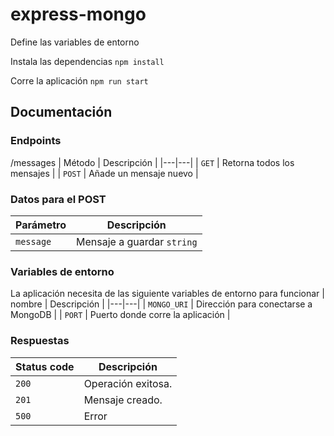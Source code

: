 # express-mongo

Define las variables de entorno

Instala las dependencias
`npm install`

Corre la aplicación
`npm run start`

## Documentación

### Endpoints
/messages
| Método | Descripción |
|---|---|
| `GET` | Retorna todos los mensajes |
| `POST` | Añade un mensaje nuevo |

### Datos para el POST
| Parámetro | Descripción |
|---|---|
| `message` | Mensaje a guardar `string` |

### Variables de entorno
La aplicación necesita de las siguiente variables de entorno para funcionar
| nombre | Descripción |
|---|---|
| `MONGO_URI` | Dirección para conectarse a MongoDB |
| `PORT` | Puerto donde corre la aplicación |


### Respuestas

| Status code | Descripción |
|---|---|
| `200` | Operación exitosa.|
| `201` | Mensaje creado.|
| `500` | Error |
